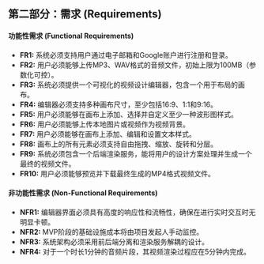 ## **第二部分：需求 (Requirements)**
#### **功能性需求 (Functional Requirements)**
* **FR1:** 系统必须支持用户通过电子邮箱和Google账户进行注册和登录。
* **FR2:** 用户必须能够上传MP3、WAV格式的音频文件，初始上限为100MB（参数化可控）。
* **FR3:** 系统必须提供一个可视化的视频设计编辑器，包含一个用于布局的画布。
* **FR4:** 编辑器必须支持多种画布尺寸，至少包括16:9、1:1和9:16。
* **FR5:** 用户必须能够在画布上添加、选择并自定义至少一种波形图样式。
* **FR6:** 用户必须能够上传本地图片或视频作为视频背景。
* **FR7:** 用户必须能够在画布上添加、编辑和设置文本样式。
* **FR8:** 画布上的所有元素必须支持自由拖拽、缩放、旋转和分层。
* **FR9:** 系统必须包含一个后端渲染服务，能将用户的设计方案处理并生成一个最终的视频文件。
* **FR10:** 用户必须能够预览并下载最终生成的MP4格式视频文件。
#### **非功能性需求 (Non-Functional Requirements)**
* **NFR1:** 编辑器界面必须具有高度的响应性和流畅性，确保在进行实时交互时无明显卡顿。
* **NFR2:** MVP阶段的基础设施成本将由项目发起人手动监控。
* **NFR3:** 系统架构必须采用前后端分离和渲染服务解耦的设计。
* **NFR4:** 对于一个时长1分钟的音频片段，其视频渲染过程应在5分钟内完成。
